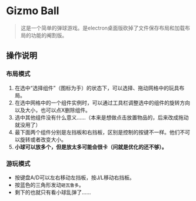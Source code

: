 # Gizmo Ball

> 这是一个简单的弹球游戏。是electron桌面版砍掉了文件保存布局和加载布局的功能的阉割版。

## 操作说明

### 布局模式

1. 在选中“选择组件”（图标为手）的状态下，可以选择、拖动网格中的玩具布局。
2. 在选中网格中的一个组件实例时，可以通过工具栏调整选中的组件的旋转方向以及大小，也可以点X删除组件。
3. 选中其他组件没有什么意义……（本来是想做点击放置物品的，后来改成拖动就没用了）
4. 最下面两个组件分别是左挡板和右挡板，区别是控制的按键不一样。他们不可以旋转或者改变大小。
5. **小球可以放多个，但是放太多可能会很卡（问就是优化的还不够）。**

### 游玩模式

* 按键盘A/D可以左右移动左挡板，按J/L移动右挡板。
* 按蓝色的三角形发动`砸瓦鲁多`。
* 剩下的也就只有看小球乱弹了……
